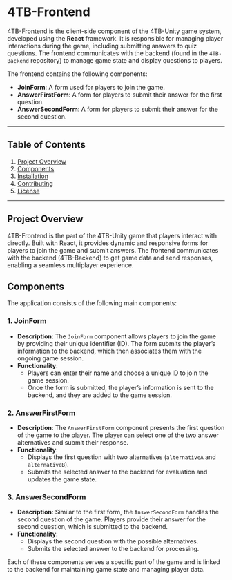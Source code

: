 # 4TB-Frontend

4TB-Frontend is the client-side component of the 4TB-Unity game system, developed using the **React** framework. It is responsible for managing player interactions during the game, including submitting answers to quiz questions. The frontend communicates with the backend (found in the `4TB-Backend` repository) to manage game state and display questions to players.

The frontend contains the following components:
- **JoinForm**: A form used for players to join the game.
- **AnswerFirstForm**: A form for players to submit their answer for the first question.
- **AnswerSecondForm**: A form for players to submit their answer for the second question.

---

## Table of Contents

1. [Project Overview](#project-overview)
2. [Components](#components)
3. [Installation](#installation)
4. [Contributing](#contributing)
5. [License](#license)

---

## Project Overview

4TB-Frontend is the part of the 4TB-Unity game that players interact with directly. Built with React, it provides dynamic and responsive forms for players to join the game and submit answers. The frontend communicates with the backend (4TB-Backend) to get game data and send responses, enabling a seamless multiplayer experience.

## Components

The application consists of the following main components:

### 1. **JoinForm**
   - **Description**: The `JoinForm` component allows players to join the game by providing their unique identifier (ID). The form submits the player’s information to the backend, which then associates them with the ongoing game session.
   - **Functionality**: 
     - Players can enter their name and choose a unique ID to join the game session.
     - Once the form is submitted, the player’s information is sent to the backend, and they are added to the game session.

### 2. **AnswerFirstForm**
   - **Description**: The `AnswerFirstForm` component presents the first question of the game to the player. The player can select one of the two answer alternatives and submit their response.
   - **Functionality**:
     - Displays the first question with two alternatives (`alternativeA` and `alternativeB`).
     - Submits the selected answer to the backend for evaluation and updates the game state.

### 3. **AnswerSecondForm**
   - **Description**: Similar to the first form, the `AnswerSecondForm` handles the second question of the game. Players provide their answer for the second question, which is submitted to the backend.
   - **Functionality**:
     - Displays the second question with the possible alternatives.
     - Submits the selected answer to the backend for processing.

Each of these components serves a specific part of the game and is linked to the backend for maintaining game state and managing player data.


